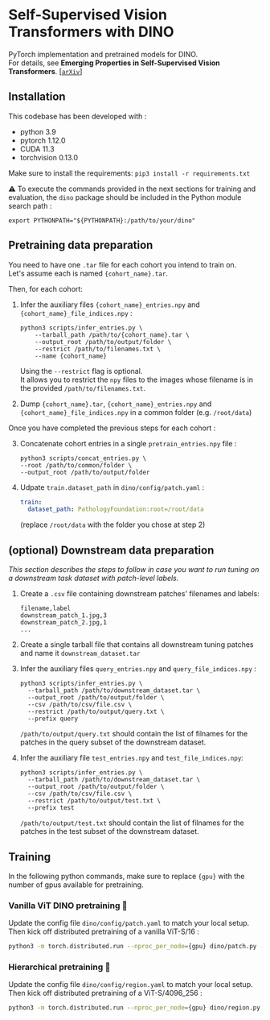 # Self-Supervised Vision Transformers with DINO

PyTorch implementation and pretrained models for DINO.<br>
For details, see **Emerging Properties in Self-Supervised Vision Transformers**.
[[`arXiv`](https://arxiv.org/abs/2104.14294)]

## Installation

This codebase has been developed with :
- python 3.9
- pytorch 1.12.0
- CUDA 11.3
- torchvision 0.13.0

Make sure to install the requirements: `pip3 install -r requirements.txt`

:warning: To execute the commands provided in the next sections for training and evaluation, the `dino` package should be included in the Python module search path :

```shell
export PYTHONPATH="${PYTHONPATH}:/path/to/your/dino"
```

## Pretraining data preparation

You need to have one `.tar` file for each cohort you intend to train on.<br>
Let's assume each is named `{cohort_name}.tar`.

Then, for each cohort:

1. Infer the auxiliary files `{cohort_name}_entries.npy` and `{cohort_name}_file_indices.npy` :

    ```shell
    python3 scripts/infer_entries.py \
        --tarball_path /path/to/{cohort_name}.tar \
        --output_root /path/to/output/folder \
        --restrict /path/to/filenames.txt \
        --name {cohort_name}
    ```

    Using the `--restrict` flag is optional.<br>
    It allows you to restrict the `npy` files to the images whose filename is in the provided `/path/to/filenames.txt`.

2. Dump `{cohort_name}.tar`, `{cohort_name}_entries.npy` and `{cohort_name}_file_indices.npy` in a common folder (e.g. `/root/data`)

Once you have completed the previous steps for each cohort :

3. Concatenate cohort entries in a single `pretrain_entries.npy` file :

    ```shell
    python3 scripts/concat_entries.py \
    --root /path/to/common/folder \
    --output_root /path/to/output/folder
    ```

4. Udpate `train.dataset_path` in `dino/config/patch.yaml` :

    ```yaml
    train:
      dataset_path: PathologyFoundation:root=/root/data
    ```

    (replace `/root/data` with the folder you chose at step 2)


## (optional) Downstream data preparation

*This section describes the steps to follow in case you want to run tuning on a downstream task dataset with patch-level labels.*

1. Create a `.csv` file containing downstream patches' filenames and labels:

    ```
    filename,label
    downstream_patch_1.jpg,3
    downstream_patch_2.jpg,1
    ...
    ```

2. Create a single tarball file that contains all downstream tuning patches and name it `downstream_dataset.tar`
3. Infer the auxiliary files `query_entries.npy` and `query_file_indices.npy` :

    ```shell
    python3 scripts/infer_entries.py \
      --tarball_path /path/to/downstream_dataset.tar \
      --output_root /path/to/output/folder \
      --csv /path/to/csv/file.csv \
      --restrict /path/to/output/query.txt \
      --prefix query
    ```

    `/path/to/output/query.txt` should contain the list of filnames for the patches in the query subset of the downstream dataset.

4. Infer the auxiliary file `test_entries.npy` and `test_file_indices.npy`:

    ```shell
    python3 scripts/infer_entries.py \
      --tarball_path /path/to/downstream_dataset.tar \
      --output_root /path/to/output/folder \
      --csv /path/to/csv/file.csv \
      --restrict /path/to/output/test.txt \
      --prefix test
    ```

    `/path/to/output/test.txt` should contain the list of filnames for the patches in the test subset of the downstream dataset.

## Training

In the following python commands, make sure to replace `{gpu}` with the number of gpus available for pretraining.

### Vanilla ViT DINO pretraining :sauropod:

Update the config file `dino/config/patch.yaml` to match your local setup.<br>
Then kick off distributed pretraining of a vanilla ViT-S/16 :

```bash
python3 -m torch.distributed.run --nproc_per_node={gpu} dino/patch.py --config-file dino/config/patch.yaml
```

### Hierarchical pretraining :t-rex:

Update the config file `dino/config/region.yaml` to match your local setup.<br>
Then kick off distributed pretraining of a ViT-S/4096_256 :

```bash
python3 -m torch.distributed.run --nproc_per_node={gpu} dino/region.py --config-file dino/config/region.yaml
```
